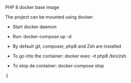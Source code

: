 PHP 8 docker base image

The project can be mounted using docker:
- Start docker daemon
  
- Run:
  docker-compose up -d
  
- By default git, composer, php8 and Zsh are installed
  
- To go into the container:
  docker exec -it php8 /bin/zsh

- To stop de container:
  docker-compose stop

:)